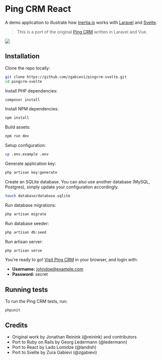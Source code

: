 # Ping CRM React

A demo application to illustrate how [Inertia.js](https://inertiajs.com/) works with [Laravel](https://laravel.com/) and [Svelte](https://svelte.dev/).

> This is a port of the original [Ping CRM](https://github.com/inertiajs/pingcrm) written in Laravel and Vue.

![](https://raw.githubusercontent.com/zgabievi/pingcrm-svelte/master/screenshot.png)

## Installation

Clone the repo locally:

```sh
git clone https://github.com/zgabievi/pingcrm-svelte.git
cd pingcrm-svelte
```

Install PHP dependencies:

```sh
composer install
```

Install NPM dependencies:

```sh
npm install
```

Build assets:

```sh
npm run dev
```

Setup configuration:

```sh
cp .env.example .env
```

Generate application key:

```sh
php artisan key:generate
```

Create an SQLite database. You can also use another database (MySQL, Postgres), simply update your configuration accordingly.

```sh
touch database/database.sqlite
```

Run database migrations:

```sh
php artisan migrate
```

Run database seeder:

```sh
php artisan db:seed
```

Run artisan server:

```sh
php artisan serve
```

You're ready to go! [Visit Ping CRM](http://127.0.0.1:8000/) in your browser, and login with:

- **Username:** johndoe@example.com
- **Password:** secret

## Running tests

To run the Ping CRM tests, run:

```
phpunit
```

## Credits

- Original work by Jonathan Reinink (@reinink) and contributors
- Port to Ruby on Rails by Georg Ledermann (@ledermann)
- Port to React by Lado Lomidze (@landish)
- Port to Svelte by Zura Gabievi (@zgabievi)
